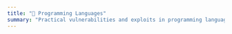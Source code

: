 ```yaml
---
title: "🔣 Programming Languages"
summary: "Practical vulnerabilities and exploits in programming languages such as Bash, C, and Python."
---
```


<style>
    .post-entry {
        transition: transform 0.3s ease;
    }
    .post-entry:hover {
        transform: scale(1.05);
    }
</style>